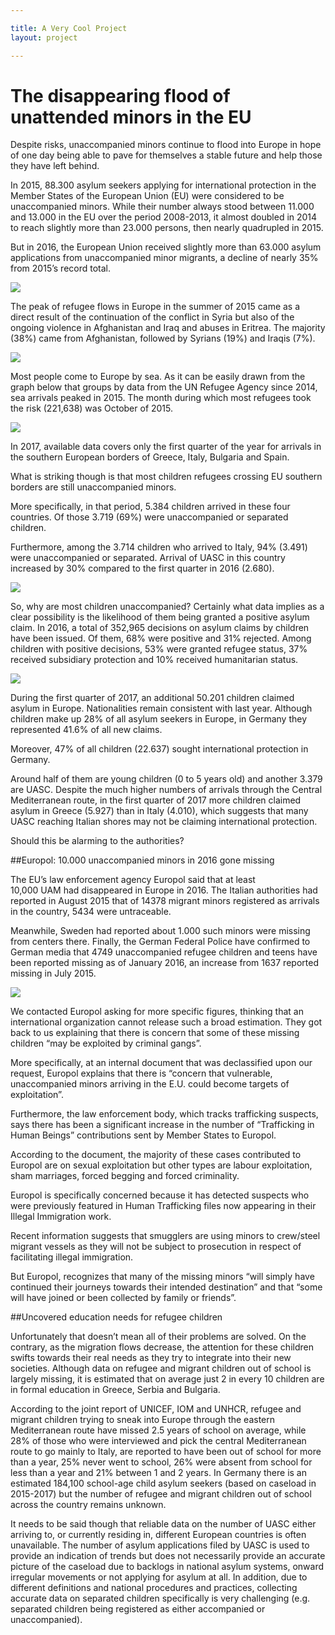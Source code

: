 ```yaml
---

title: A Very Cool Project
layout: project

---
```


# The disappearing flood of unattended minors in the EU

Despite risks, unaccompanied minors continue to flood into Europe in hope of one day being able to pave for themselves a stable future and help those they have left behind.

In 2015, 88.300 asylum seekers applying for international protection in the Member States of the European Union (EU) were considered to be unaccompanied minors. While their number always stood between 11.000 and 13.000 in the EU over the period 2008-2013, it almost doubled in 2014 to reach slightly more than 23.000 persons, then nearly quadrupled in 2015. 

But in 2016, the European Union received slightly more than 63.000 asylum applications from unaccompanied minor migrants, a decline of nearly 35% from 2015’s record total. 

![](Overtime-Minors.png)

The peak of refugee flows in Europe in the summer of 2015 came as a direct result of the continuation of the conflict in Syria but also of the ongoing violence in Afghanistan and Iraq and abuses in Eritrea. The majority (38%) came from Afghanistan, followed by Syrians (19%) and Iraqis (7%).

![](countries-origin.png)

Most people come to Europe by sea. As it can be easily drawn from the graph below that groups by data from the UN Refugee Agency since 2014, sea arrivals peaked in 2015. The month during which most refugees took the risk (221,638) was October of 2015.

![](sea-arrivals.png)

In 2017, available data covers only the first quarter of the year for arrivals in the southern European borders of Greece, Italy, Bulgaria and Spain.

What is striking though is that most children refugees crossing EU southern borders are still unaccompanied minors. 

More specifically, in that period, 5.384 children arrived in these four countries. Of those 3.719 (69%) were unaccompanied or separated children. 

Furthermore, among the 3.714 children who arrived to Italy, 94% (3.491) were unaccompanied or separated. Arrival of UASC in this country increased by 30% compared to the first quarter in 2016 (2.680). 

![](Graphs-Minors.jpg)

So, why are most children unaccompanied? Certainly what data implies as a clear possibility is the likelihood of them being granted a positive asylum claim. In 2016, a total of 352,965 decisions on asylum claims by children have been issued. Of them, 68% were positive and 31% rejected. Among children with positive decisions, 53% were granted refugee status, 37% received subsidiary protection and 10% received humanitarian status. 

![](decisions.png)

During the first quarter of 2017, an additional 50.201 children claimed asylum in Europe. Nationalities remain consistent with last year. Although children make up 28% of all asylum seekers in Europe, in Germany they represented 41.6% of all new claims. 

Moreover, 47% of all children (22.637) sought international protection in Germany. 

Around half of them are young children (0 to 5 years old) and another 3.379 are UASC. Despite the much higher numbers of arrivals through the Central Mediterranean route, in the first quarter of 2017 more children claimed asylum in Greece (5.927) than in Italy (4.010), which suggests that many UASC reaching Italian shores may not be claiming international protection. 

Should this be alarming to the authorities?

##Europol: 10.000 unaccompanied minors in 2016 gone missing 

The EU’s law enforcement agency Europol said that at least 10,000 UAM had disappeared in Europe in 2016. The Italian authorities had reported in August 2015 that of 14378 migrant minors registered as arrivals in the country, 5434 were untraceable. 

Meanwhile, Sweden had reported about 1.000 such minors were missing from centers there. Finally, the German Federal Police have confirmed to German media that 4749 unaccompanied refugee children and teens have been reported missing as of January 2016, an increase from 1637 reported missing in July 2015. 

![](missing-three-countries.png)

We contacted Europol asking for more specific figures, thinking that an international organization cannot release such a broad estimation. They got back to us explaining that there is concern that some of these missing children “may be exploited by criminal gangs”. 

More specifically, at an internal document that was declassified upon our request, Europol explains that there is “concern that vulnerable, unaccompanied minors arriving in the E.U. could become targets of exploitation”.

Furthermore, the law enforcement body, which tracks trafficking suspects, says there has been a significant increase in the number of “Trafficking in Human Beings” contributions sent by Member States to Europol. 

According to the document, the majority of these cases contributed to Europol are on sexual exploitation but other types are labour exploitation, sham marriages, forced begging and forced criminality. 

Europol is specifically concerned because it has detected suspects who were previously featured in Human Trafficking files now appearing in their Illegal Immigration work. 

Recent information suggests that smugglers are using minors to crew/steel migrant vessels as they will not be subject to prosecution in respect of facilitating illegal immigration. 

But Europol, recognizes that many of the missing minors “will simply have continued their journeys towards their intended destination” and that “some will have joined or been collected by family or friends”. 

##Uncovered education needs for refugee children

Unfortunately that doesn’t mean all of their problems are solved. On the contrary, as the migration flows decrease, the attention for these children swifts towards their real needs as they try to integrate into their new societies. Although data on refugee and migrant children out of school is largely missing, it is estimated that on average just 2 in every 10 children are in formal education in Greece, Serbia and Bulgaria. 

According to the joint report of UNICEF, IOM and UNHCR, refugee and migrant children trying to sneak into Europe through the eastern Mediterranean route have missed 2.5 years of school on average, while 28% of those who were interviewed and pick the central Mediterranean route to go mainly to Italy, are reported to have been out of school for more than a year, 25% never went to school, 26% were absent from school for less than a year and 21% between 1 and 2 years. In Germany there is an estimated 184,100 school-age child asylum seekers (based on caseload in 2015-2017) but the number of refugee and migrant children out of school across the country remains unknown.

It needs to be said though that reliable data on the number of UASC either arriving to, or currently residing in, different European countries is often unavailable. The number of asylum applications filed by UASC is used to provide an indication of trends but does not necessarily provide an accurate picture of the caseload due to backlogs in national asylum systems, onward irregular movements or not applying for asylum at all. In addition, due to different definitions and national procedures and practices, collecting accurate data on separated children specifically is very challenging (e.g. separated children being registered as either accompanied or unaccompanied). 




